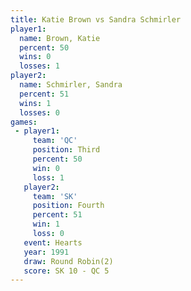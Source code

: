 ```yaml
---
title: Katie Brown vs Sandra Schmirler
player1:                 
  name: Brown, Katie     
  percent: 50            
  wins: 0                
  losses: 1              
player2:                 
  name: Schmirler, Sandra
  percent: 51            
  wins: 1                
  losses: 0              
games:
 - player1:         
     team: 'QC'     
     position: Third
     percent: 50    
     win: 0         
     loss: 1        
   player2:          
     team: 'SK'      
     position: Fourth
     percent: 51     
     win: 1          
     loss: 0         
   event: Hearts       
   year: 1991          
   draw: Round Robin(2)
   score: SK 10 - QC 5 
---
```

